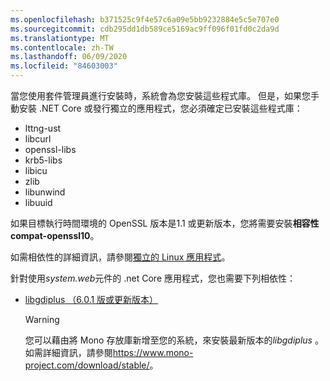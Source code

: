 ```yaml
---
ms.openlocfilehash: b371525c9f4e57c6a09e5bb9232884e5c5e707e0
ms.sourcegitcommit: cdb295dd1db589ce5169ac9ff096f01fd0c2da9d
ms.translationtype: MT
ms.contentlocale: zh-TW
ms.lasthandoff: 06/09/2020
ms.locfileid: "84603003"
---
```


當您使用套件管理員進行安裝時，系統會為您安裝這些程式庫。 但是，如果您手動安裝 .NET Core 或發行獨立的應用程式，您必須確定已安裝這些程式庫：

- lttng-ust
- libcurl
- openssl-libs
- krb5-libs
- libicu
- zlib
- libunwind
- libuuid

如果目標執行時間環境的 OpenSSL 版本是1.1 或更新版本，您將需要安裝**相容性 compat-openssl10**。

如需相依性的詳細資訊，請參閱[獨立的 Linux 應用程式](https://github.com/dotnet/core/blob/master/Documentation/self-contained-linux-apps.md)。

針對使用*system.web*元件的 .net Core 應用程式，您也需要下列相依性：

- [libgdiplus （6.0.1 版或更新版本）](https://www.mono-project.com/docs/gui/libgdiplus/)

  > [!WARNING]
  > 您可以藉由將 Mono 存放庫新增至您的系統，來安裝最新版本的*libgdiplus* 。 如需詳細資訊，請參閱<https://www.mono-project.com/download/stable/>。

